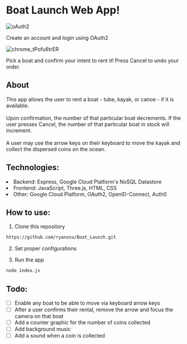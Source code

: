 # Boat Launch Web App!

![oAuth2](https://github.com/ryanosu/Boat_Launch/assets/86269596/c0317df8-6a95-4c5b-8b79-acc38a1e2e4e)

Create an account and login using OAuth2

![chrome_tPofu6trER](https://github.com/ryanosu/Boat_Launch/assets/86269596/9507fa8c-ee28-4307-b524-a3ad12cd2071)

Pick a boat and confirm your intent to rent it! Press Cancel to undo your order.

<h2>About</h2>
This app allows the user to rent a boat - tube, kayak, or canoe - if it is available. <br> <br> Upon confirmation, the number of that particular boat decrements. If the user presses Cancel, the number of that particular boat in stock will increment. <br> <br> 
A user may use the arrow keys on their keyboard to move the kayak and collect the dispersed coins on the ocean.

<h2>Technologies:</h2>
<li>Backend: Express, Google Cloud Platform's NoSQL Datastore</li>
<li>Frontend: JavaScript, Three.js, HTML, CSS</li>
<li>Other: Google Cloud Platform, OAuth2, OpenID-Connect, Auth0</li>

<h2>How to use:</h2>

1. Clone this repository

```sh
https://github.com/ryanosu/Boat_Launch.git
```

2. Set proper configurations
   
3. Run the app

```sh
node index.js
```

<h2>Todo:</h2>

- [ ] Enable any boat to be able to move via keyboard arrow keys
- [ ] After a user confirms their rental, remove the arrow and focus the camera on that boat
- [ ] Add a counter graphic for the number of coins collected
- [ ] Add background music
- [ ] Add a sound when a coin is collected

